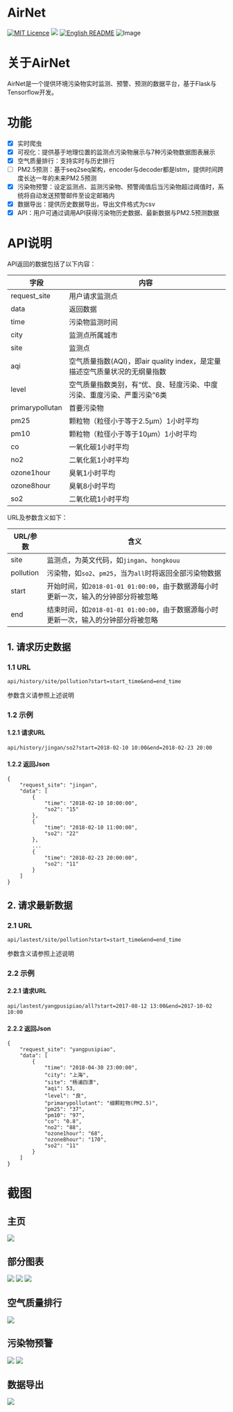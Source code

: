 # AirNet
[![MIT Licence](https://badges.frapsoft.com/os/mit/mit.svg?v=103)](https://opensource.org/licenses/mit-license.php)
![](https://img.shields.io/badge/language-python-orange.svg)
[![English README](https://img.shields.io/badge/Readme-English-red.svg)](https://github.com/Marticles/AirNet/blob/master/README.md)
![Image](img/logo.png)

# 关于AirNet
AirNet是一个提供环境污染物实时监测、预警、预测的数据平台，基于Flask与Tensorflow开发。

# 功能
* [x] 实时爬虫
* [x] 可视化：提供基于地理位置的监测点污染物展示与7种污染物数据图表展示
* [x] 空气质量排行：支持实时与历史排行
* [ ] PM2.5预测：基于seq2seq架构，encoder与decoder都是lstm，提供时间跨度长达一年的未来PM2.5预测
* [x] 污染物预警：设定监测点、监测污染物、预警阈值后当污染物超过阈值时，系统将自动发送预警邮件至设定邮箱内
* [x] 数据导出：提供历史数据导出，导出文件格式为csv
* [x] API：用户可通过调用API获得污染物历史数据、最新数据与PM2.5预测数据

# API说明
API返回的数据包括了以下内容：

|字段|内容|
|-|-|
|request_site|用户请求监测点|
|data|返回数据|
|time|污染物监测时间|
|city|监测点所属城市|
|site|监测点|
|aqi|空气质量指数(AQI)，即air quality index，是定量描述空气质量状况的无纲量指数|
|level|空气质量指数类别，有“优、良、轻度污染、中度污染、重度污染、严重污染”6类|
|primarypollutan|首要污染物|
|pm25|颗粒物（粒径小于等于2.5μm）1小时平均|
|pm10|颗粒物（粒径小于等于10μm）1小时平均|
|co|一氧化碳1小时平均|
|no2|二氧化氮1小时平均|
|ozone1hour|臭氧1小时平均|
|ozone8hour|臭氧8小时平均|
|so2|二氧化硫1小时平均|

URL及参数含义如下：

|URL/参数|含义|
|-|-|
|site|监测点，为英文代码，如`jingan`、`hongkouu`|
|pollution|污染物，如`so2`、`pm25`，当为`all`时将返回全部污染物数据|
|start|开始时间，如`2018-01-01 01:00:00`，由于数据源每小时更新一次，输入的分钟部分将被忽略|
|end|结束时间，如`2018-01-01 01:00:00`，由于数据源每小时更新一次，输入的分钟部分将被忽略|

## 1. 请求历史数据
### 1.1 URL
```
api/history/site/pollution?start=start_time&end=end_time
```
参数含义请参照上述说明

### 1.2 示例
#### 1.2.1 请求URL
```
api/history/jingan/so2?start=2018-02-10 10:00&end=2018-02-23 20:00
```
#### 1.2.2 返回Json
```
{
    "request_site": "jingan",
    "data": [
        {
            "time": "2018-02-10 10:00:00",
            "so2": "15"
        },
        {
            "time": "2018-02-10 11:00:00",
            "so2": "22"
        },
		...
        {
            "time": "2018-02-23 20:00:00",
            "so2": "11"
        }
    ]
}
```

## 2. 请求最新数据
### 2.1 URL
```
api/lastest/site/pollution?start=start_time&end=end_time
```
参数含义请参照上述说明

### 2.2 示例
#### 2.2.1 请求URL
```
api/lastest/yangpusipiao/all?start=2017-08-12 13:00&end=2017-10-02 10:00
```
#### 2.2.2 返回Json
```
{
    "request_site": "yangpusipiao",
    "data": [
        {
            "time": "2018-04-30 23:00:00",
            "city": "上海",
            "site": "杨浦四漂",
            "aqi": 53,
            "level": "良",
            "primarypollutant": "细颗粒物(PM2.5)",
            "pm25": "37",
            "pm10": "97",
            "co": "0.8",
            "no2": "88",
            "ozone1hour": "68",
            "ozone8hour": "170",
            "so2": "11"
        }
    ]
}
```


# 截图
## 主页
![](img/index.png)
## 部分图表
![](img/scatter.png)
![](img/line.png)
![](img/radar.png)
## 空气质量排行
![](img/rank.png)
## 污染物预警
![](img/alarm.png)
![](img/email.png)
## 数据导出
![](img/export.png)


